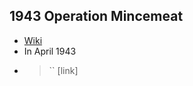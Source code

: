 ## 1943 Operation Mincemeat
- [Wiki](https://en.wikipedia.org/wiki/Operation_Mincemeat)
- In April 1943
- > `` [link]
    